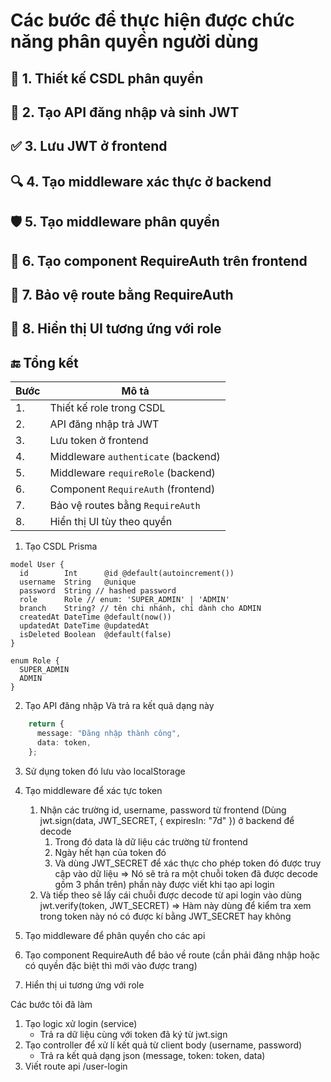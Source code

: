 # Các bước để thực hiện được chức năng phân quyền người dùng
## 🔐 1. Thiết kế CSDL phân quyền
## 🧮 2. Tạo API đăng nhập và sinh JWT
## ✅ 3. Lưu JWT ở frontend
## 🔍 4. Tạo middleware xác thực ở backend
## 🛡️ 5. Tạo middleware phân quyền
## 🧭 6. Tạo component RequireAuth trên frontend
## 🔁 7. Bảo vệ route bằng RequireAuth
## 🧩 8. Hiển thị UI tương ứng với role

## 🔚 Tổng kết
| Bước | Mô tả                               |
| ---- | ----------------------------------- |
| 1.   | Thiết kế role trong CSDL            |
| 2.   | API đăng nhập trả JWT               |
| 3.   | Lưu token ở frontend                |
| 4.   | Middleware `authenticate` (backend) |
| 5.   | Middleware `requireRole` (backend)  |
| 6.   | Component `RequireAuth` (frontend)  |
| 7.   | Bảo vệ routes bằng `RequireAuth`    |
| 8.   | Hiển thị UI tùy theo quyền          |


1. Tạo CSDL Prisma
```prisma
model User {
  id        Int      @id @default(autoincrement())
  username  String   @unique
  password  String // hashed password
  role      Role // enum: 'SUPER_ADMIN' | 'ADMIN'
  branch    String? // tên chi nhánh, chỉ dành cho ADMIN
  createdAt DateTime @default(now())
  updatedAt DateTime @updatedAt
  isDeleted Boolean  @default(false)
}

enum Role {
  SUPER_ADMIN
  ADMIN
}
```
2. Tạo API đăng nhập
Và trả ra kết quả dạng này
```ts
    return {
      message: "Đăng nhập thành công",
      data: token,
    };
```
3. Sử dụng token đó lưu vào localStorage
4. Tạo middleware để xác tực token
   1. Nhận các trường id, username, password từ frontend
    (Dùng jwt.sign(data, JWT_SECRET, { expiresIn: "7d" }) ở backend để decode
      1. Trong đó data là dữ liệu các trường từ frontend
      2. Ngày hết hạn của token đó
      3. Và dùng JWT_SECRET để xác thực cho phép token đó được truy cập vào dữ liệu
    => Nó sẽ trả ra một chuỗi token đã được decode gồm 3 phần trên) phần này được viết khi tạo api login
    2. Và tiếp theo sẽ lấy cái chuỗi được decode từ api login vào dùng jwt.verify(token, JWT_SECRET)
    => Hàm này dùng để kiểm tra xem trong token này nó có được kí bằng JWT_SECRET hay không

5. Tạo middleware để phân quyền cho các api
6. Tạo component RequireAuth để bảo về route (cần phải đăng nhập hoặc có quyền đặc biệt thì mới vào được trang)
7. Hiển thị ui tương ứng với role


Các bước tôi đã làm
1. Tạo logic xử login (service)
   - Trả ra dữ liệu cùng với token đã ký từ jwt.sign
2. Tạo controller để xử lí kết quả từ client body (username, password)
   - Trả ra kết quả dạng json (message, token: token, data)
3. Viết route api /user-login